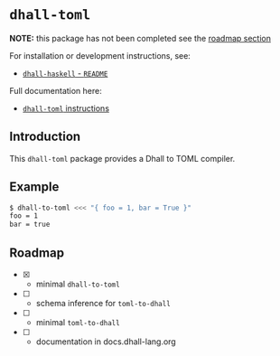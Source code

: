 # `dhall-toml`

**NOTE:** this package has not been completed see the
[roadmap section](#roadmap)

For installation or development instructions, see:

* [`dhall-haskell` - `README`](https://github.com/dhall-lang/dhall-haskell/blob/master/README.md)

Full documentation here:

* [`dhall-toml` instructions](https://hackage.haskell.org/package/dhall-toml/docs/Dhall-Toml.html)

## Introduction

This `dhall-toml` package provides a Dhall to TOML compiler.

## Example

```bash
$ dhall-to-toml <<< "{ foo = 1, bar = True }"
foo = 1
bar = true
```

## Roadmap
* [x] - minimal `dhall-to-toml`
* [ ] - schema inference for `toml-to-dhall`
* [ ] - minimal `toml-to-dhall`
* [ ] - documentation in docs.dhall-lang.org

